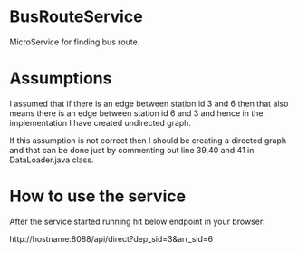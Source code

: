 # **BusRouteService**

MicroService for finding bus route.

# **Assumptions**
I assumed that if there is an edge between station id 3 and 6 then that also  means there is an edge between station id 6 and 3 and hence in the implementation I have created undirected graph.

If this assumption is not correct then I should be creating a directed graph and that can be done just by commenting out line 39,40 and 41 in DataLoader.java class.

# **How to use the service**

After the service started running hit below endpoint in your browser:

http://hostname:8088/api/direct?dep_sid=3&arr_sid=6

